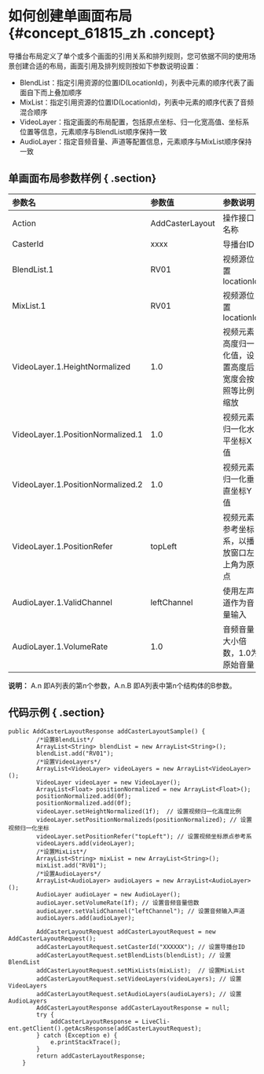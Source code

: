 # 如何创建单画面布局 {#concept_61815_zh .concept}

导播台布局定义了单个或多个画面的引用关系和排列规则，您可依据不同的使用场景创建合适的布局，画面引用及排列规则按如下参数说明设置：

-   BlendList：指定引用资源的位置ID\(LocationId\)，列表中元素的顺序代表了画面自下而上叠加顺序
-   MixList：指定引用资源的位置ID\(LocationId\)，列表中元素的顺序代表了音频混合顺序
-   VideoLayer：指定画面的布局配置，包括原点坐标、归一化宽高值、坐标系位置等信息，元素顺序与BlendList顺序保持一致
-   AudioLayer：指定音频音量、声道等配置信息，元素顺序与MixList顺序保持一致

## 单画面布局参数样例 { .section}

|参数名|参数值|参数说明|
|:--|:--|:---|
|Action|AddCasterLayout|操作接口名称|
|CasterId|xxxx|导播台ID|
|BlendList.1|RV01|视频源位置locationId|
|MixList.1|RV01|视频源位置locationId|
|VideoLayer.1.HeightNormalized|1.0|视频元素高度归一化值，设置高度后宽度会按照等比例缩放|
|VideoLayer.1.PositionNormalized.1|1.0|视频元素归一化水平坐标X值|
|VideoLayer.1.PositionNormalized.2|1.0|视频元素归一化垂直坐标Y值|
|VideoLayer.1.PositionRefer|topLeft|视频元素参考坐标系，以播放窗口左上角为原点|
|AudioLayer.1.ValidChannel|leftChannel|使用左声道作为音量输入|
|AudioLayer.1.VolumeRate|1.0|音频音量大小倍数，1.0为原始音量|

**说明：** A.n 即A列表的第n个参数，A.n.B 即A列表中第n个结构体的B参数。

## 代码示例 { .section}

```
public AddCasterLayoutResponse addCasterLayoutSample() {
		/*设置BlendList*/
		ArrayList<String> blendList = new ArrayList<String>();
		blendList.add("RV01");
		/*设置VideoLayers*/
		ArrayList<VideoLayer> videoLayers = new ArrayList<VideoLayer>();
		VideoLayer videoLayer = new VideoLayer();
		ArrayList<Float> positionNormalized = new ArrayList<Float>();
		positionNormalized.add(0f);
		positionNormalized.add(0f);
		videoLayer.setHeightNormalized(1f);  // 设置视频归一化高度比例
		videoLayer.setPositionNormalizeds(positionNormalized); // 设置视频归一化坐标
		videoLayer.setPositionRefer("topLeft"); // 设置视频坐标原点参考系
		videoLayers.add(videoLayer);
		/*设置MixList*/
		ArrayList<String> mixList = new ArrayList<String>();
		mixList.add("RV01");
		/*设置AudioLayers*/
		ArrayList<AudioLayer> audioLayers = new ArrayList<AudioLayer>();
		AudioLayer audioLayer = new AudioLayer();
		audioLayer.setVolumeRate(1f); // 设置音频音量倍数
		audioLayer.setValidChannel("leftChannel"); // 设置音频输入声道
		audioLayers.add(audioLayer);
		
		AddCasterLayoutRequest addCasterLayoutRequest = new AddCasterLayoutRequest();
		addCasterLayoutRequest.setCasterId("XXXXXX"); // 设置导播台ID
		addCasterLayoutRequest.setBlendLists(blendList); // 设置BlendList
		addCasterLayoutRequest.setMixLists(mixList);  // 设置MixList
		addCasterLayoutRequest.setVideoLayers(videoLayers); // 设置VideoLayers
		addCasterLayoutRequest.setAudioLayers(audioLayers); // 设置AudioLayers
		AddCasterLayoutResponse addCasterLayoutResponse = null;
		try {
			addCasterLayoutResponse = LiveCli-ent.getClient().getAcsResponse(addCasterLayoutRequest);
		} catch (Exception e) {
			e.printStackTrace();
		}
		return addCasterLayoutResponse;
	}

```

